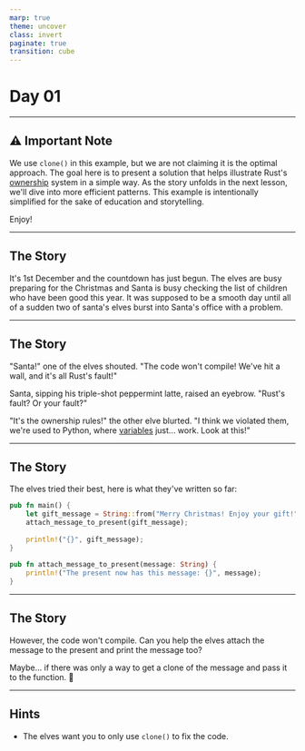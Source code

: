 ```yaml
---
marp: true
theme: uncover
class: invert
paginate: true
transition: cube
---
```


# Day 01

---

## :warning: Important Note

We use `clone()` in this example, but we are not claiming it is the optimal approach. The goal here is to present a solution that helps illustrate Rust's [ownership](https://www.rustfinity.com/learn/rust/ownership) system in a simple way. As the story unfolds in the next lesson, we'll dive into more efficient patterns. This example is intentionally simplified for the sake of education and storytelling.

Enjoy!

---

## The Story

It's 1st December and the countdown has just begun. The elves are busy preparing for the Christmas and Santa is busy checking the list of children who have been good this year. It was supposed to be a smooth day until all of a sudden two of santa's elves burst into Santa's office with a problem.

---

## The Story

"Santa!" one of the elves shouted. "The code won't compile! We've hit a wall, and it's all Rust's fault!"

Santa, sipping his triple-shot peppermint latte, raised an eyebrow. "Rust's fault? Or your fault?"

"It's the ownership rules!" the other elve blurted. "I think we violated them, we're used to Python, where [variables](https://www.rustfinity.com/learn/rust/the-programming-basics/variables) just... work. Look at this!"

---

## The Story

The elves tried their best, here is what they've written so far:

```rust
pub fn main() {
    let gift_message = String::from("Merry Christmas! Enjoy your gift!");
    attach_message_to_present(gift_message);
 
    println!("{}", gift_message);
}
 
pub fn attach_message_to_present(message: String) {
    println!("The present now has this message: {}", message);
}
```

---

## The Story

However, the code won't compile. Can you help the elves attach the message to the present and print the message too?

Maybe... if there was only a way to get a clone of the message and pass it to the function. 🤔

---

## Hints

- The elves want you to only use `clone()` to fix the code.